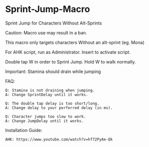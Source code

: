 # Sprint-Jump-Macro
Sprint Jump for Characters Without Alt-Sprints

Caution: Macro use may result in a ban.

This macro only targets characters Without an alt-sprint (eg. Mona)

For AHK script, run as Administrator.
Insert to activate script.

Double tap W in order to Sprint Jump.
Hold W to walk normally.

Important: Stamina should drain while jumping

FAQ:
	
	Q: Stamina is not draining when jumping.
	A: Change SprintDelay until it works.
	
	Q: The double tap delay is too short/long.
	A: Change delay to your perferred delay (in ms).
	
	Q: Character jumps too slow to work.
	A: Change JumpDelay until it works.
	
Installation Guide: 

	AHK: https://www.youtube.com/watch?v=hf72PyAe-Qk
